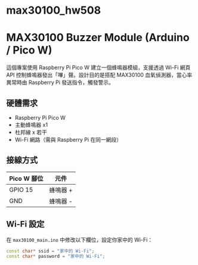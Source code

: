 # max30100_hw508
# MAX30100 Buzzer Module (Arduino / Pico W)

這個專案使用 Raspberry Pi Pico W 建立一個蜂鳴器模組，支援透過 Wi-Fi 網頁 API 控制蜂鳴器發出「嗶」聲。設計目的是搭配 MAX30100 血氧偵測器，當心率異常時由 Raspberry Pi 發送指令，觸發警示。

## 硬體需求

- Raspberry Pi Pico W
- 主動蜂鳴器 x1
- 杜邦線 x 若干
- Wi-Fi 網路（需與 Raspberry Pi 在同一網段）

## 接線方式

| Pico W 腳位 | 元件        |
|-------------|-------------|
| GPIO 15     | 蜂鳴器 +     |
| GND         | 蜂鳴器 -     |

## Wi-Fi 設定


在 `max30100_main.ino` 中修改以下欄位，設定你家中的 Wi-Fi：

```cpp
const char* ssid = "家中的 Wi-Fi";
const char* password = "家中的 Wi-Fi";

